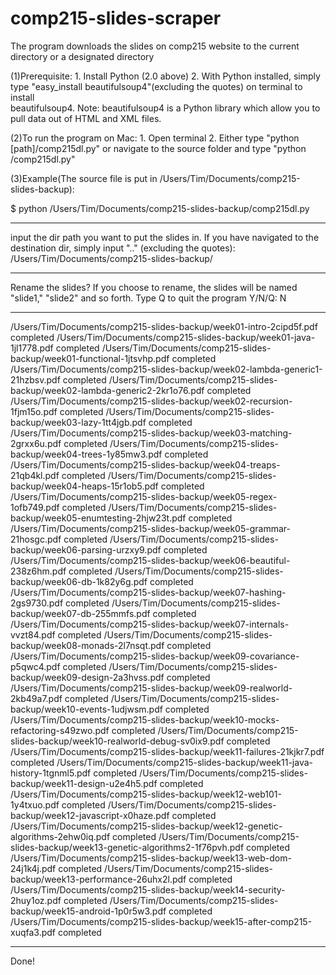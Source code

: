 # comp215-slides-scraper
The program downloads the slides on comp215 website to the current directory or a designated directory

(1)Prerequisite:
      1. Install Python (2.0 above) 
      2. With Python installed, simply type "easy_install beautifulsoup4"(excluding the quotes) on terminal to install     
      beautifulsoup4. 
      Note: beautifulsoup4 is a Python library which allow you to pull data out of HTML and XML files.

(2)To run the program on Mac: 
      1. Open terminal
      2. Either type "python [path]/comp215dl.py" or navigate to the source folder and type "python /comp215dl.py"

(3)Example(The source file is put in /Users/Tim/Documents/comp215-slides-backup):

$ python /Users/Tim/Documents/comp215-slides-backup/comp215dl.py
************************************************
input the dir path you want to put the slides in.
If you have navigated to the destination dir,
simply input ".." (excluding the quotes):
/Users/Tim/Documents/comp215-slides-backup/
************************************************
Rename the slides?
If you choose to rename,
the slides will be named "slide1," "slide2" and so forth.
Type Q to quit the program
Y/N/Q: N
************************************************
/Users/Tim/Documents/comp215-slides-backup/week01-intro-2cipd5f.pdf completed
/Users/Tim/Documents/comp215-slides-backup/week01-java-1jl1778.pdf completed
/Users/Tim/Documents/comp215-slides-backup/week01-functional-1jtsvhp.pdf completed
/Users/Tim/Documents/comp215-slides-backup/week02-lambda-generic1-21hzbsv.pdf completed
/Users/Tim/Documents/comp215-slides-backup/week02-lambda-generic2-2kr1o76.pdf completed
/Users/Tim/Documents/comp215-slides-backup/week02-recursion-1fjm15o.pdf completed
/Users/Tim/Documents/comp215-slides-backup/week03-lazy-1tt4jgb.pdf completed
/Users/Tim/Documents/comp215-slides-backup/week03-matching-2grxx6u.pdf completed
/Users/Tim/Documents/comp215-slides-backup/week04-trees-1y85mw3.pdf completed
/Users/Tim/Documents/comp215-slides-backup/week04-treaps-21qb4kl.pdf completed
/Users/Tim/Documents/comp215-slides-backup/week04-heaps-15r1ob5.pdf completed
/Users/Tim/Documents/comp215-slides-backup/week05-regex-1ofb749.pdf completed
/Users/Tim/Documents/comp215-slides-backup/week05-enumtesting-2hjw23t.pdf completed
/Users/Tim/Documents/comp215-slides-backup/week05-grammar-21hosgc.pdf completed
/Users/Tim/Documents/comp215-slides-backup/week06-parsing-urzxy9.pdf completed
/Users/Tim/Documents/comp215-slides-backup/week06-beautiful-238z6hm.pdf completed
/Users/Tim/Documents/comp215-slides-backup/week06-db-1k82y6g.pdf completed
/Users/Tim/Documents/comp215-slides-backup/week07-hashing-2gs9730.pdf completed
/Users/Tim/Documents/comp215-slides-backup/week07-db-255mmfs.pdf completed
/Users/Tim/Documents/comp215-slides-backup/week07-internals-vvzt84.pdf completed
/Users/Tim/Documents/comp215-slides-backup/week08-monads-2l7nsqt.pdf completed
/Users/Tim/Documents/comp215-slides-backup/week09-covariance-p5qwc4.pdf completed
/Users/Tim/Documents/comp215-slides-backup/week09-design-2a3hvss.pdf completed
/Users/Tim/Documents/comp215-slides-backup/week09-realworld-2kb49a7.pdf completed
/Users/Tim/Documents/comp215-slides-backup/week10-events-1udjwsm.pdf completed
/Users/Tim/Documents/comp215-slides-backup/week10-mocks-refactoring-s49zwo.pdf completed
/Users/Tim/Documents/comp215-slides-backup/week10-realworld-debug-sv0ix9.pdf completed
/Users/Tim/Documents/comp215-slides-backup/week11-failures-21kjkr7.pdf completed
/Users/Tim/Documents/comp215-slides-backup/week11-java-history-1tgnml5.pdf completed
/Users/Tim/Documents/comp215-slides-backup/week11-design-u2e4h5.pdf completed
/Users/Tim/Documents/comp215-slides-backup/week12-web101-1y4txuo.pdf completed
/Users/Tim/Documents/comp215-slides-backup/week12-javascript-x0haze.pdf completed
/Users/Tim/Documents/comp215-slides-backup/week12-genetic-algorithms-2ehw0iq.pdf completed
/Users/Tim/Documents/comp215-slides-backup/week13-genetic-algorithms2-1f76pvh.pdf completed
/Users/Tim/Documents/comp215-slides-backup/week13-web-dom-24j1k4j.pdf completed
/Users/Tim/Documents/comp215-slides-backup/week13-performance-26uhx2l.pdf completed
/Users/Tim/Documents/comp215-slides-backup/week14-security-2huy1oz.pdf completed
/Users/Tim/Documents/comp215-slides-backup/week15-android-1p0r5w3.pdf completed
/Users/Tim/Documents/comp215-slides-backup/week15-after-comp215-xuqfa3.pdf completed
************************************************
Done!
